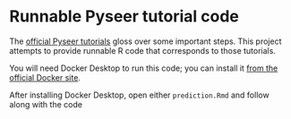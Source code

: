 # Runnable Pyseer tutorial code

The [official Pyseer tutorials](https://pyseer.readthedocs.io/) gloss over some important steps. This project attempts to provide runnable R code that corresponds to those tutorials.

You will need Docker Desktop to run this code; you can install it [from the official Docker site](https://www.docker.com/get-started).

After installing Docker Desktop, open either `prediction.Rmd` and follow along with the code

